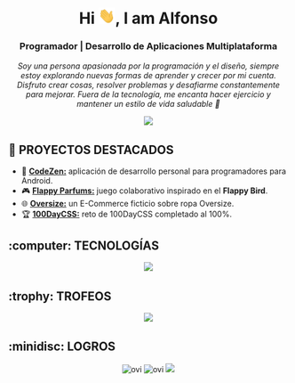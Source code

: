 <h1 align="center">Hi <img src="https://raw.githubusercontent.com/ABSphreak/ABSphreak/master/gifs/Hi.gif" width="30px">, I am Alfonso </h1>
<h3 align="center">Programador | Desarrollo de Aplicaciones Multiplataforma </h3>

<p align="center">
  <em>
    Soy una persona apasionada por la programación y el diseño, siempre estoy explorando nuevas formas de aprender y crecer por mi cuenta. Disfruto crear cosas, resolver problemas y desafiarme constantemente para mejorar. Fuera de la tecnología, me encanta hacer ejercicio y mantener un estilo de vida saludable 🌱
  </em> 
  <br>
</p>

<p align="center">
  <img src="https://komarev.com/ghpvc/?username=alfonsaco&color=red&style=for-the-badge"/>
</p>   

<h2>🚀 PROYECTOS DESTACADOS</h2>
<ul>
  <li>🌸 <a href="https://github.com/alfonsaco/CodeZen/"><b>CodeZen:</b></a> aplicación de desarrollo personal para programadores para Android.</li>
  <li>🎮 <a href="https://github.com/alfonsaco/Flappy-Parfums"><b>Flappy Parfums:</b></a> juego colaborativo inspirado en el <b>Flappy Bird</b>.</li>
  <li>🌐 <a href="https://alfonsaco.github.io/Oversize/"><b>Oversize:</b></a> un E-Commerce ficticio sobre ropa Oversize.</li>
  <li>🏆 <a href="https://github.com/alfonsaco/100DaysCSS/" target="_blank"><b>100DayCSS:</b></a> reto de 100DayCSS completado al 100%.</li>
</ul>

<h2>:computer: TECNOLOGÍAS</h2>
<p align="center">
  <a href="https://skillicons.dev">
    <img src="https://go-skill-icons.vercel.app/api/icons?i=js,html,css,java,git,react,nodejs,sqlite,mariadb,mysql,androidstudio,android,firebase,vscode,idea,eclipse,github,codepen,virtualbox,uml,ps,pr,ai,youtube,windows,linux&theme=dark&perline=10">
  </a>
</p>

<h2>:trophy: TROFEOS</h2>
<p align="center">
   <img src="https://github-profile-trophy.vercel.app/?username=alfonsaco&theme=juicyfresh&no-bg=false" />  
</p>

<h2>:minidisc: LOGROS</h2>
<p align="center">
  <img src="https://github-readme-stats.vercel.app/api/top-langs?username=alfonsaco&show_icons=true&locale=en&layout=compact&theme=dark" alt="ovi" />
  <img src="https://github-readme-stats.vercel.app/api?username=alfonsaco&show_icons=true&locale=en&theme=dark" alt="ovi" width="410" />
  <img src="https://github-readme-streak-stats.herokuapp.com/?user=alfonsaco&theme=dark" />
</p>
